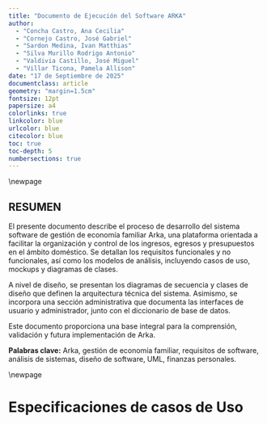 ```yaml
---
title: "Documento de Ejecución del Software ARKA"
author:
  - "Concha Castro, Ana Cecilia"
  - "Cornejo Castro, José Gabriel"
  - "Sardon Medina, Ivan Matthias"
  - "Silva Murillo Rodrigo Antonio"
  - "Valdivia Castillo, José Miguel"
  - "Villar Ticona, Pamela Allison"
date: "17 de Septiembre de 2025"
documentclass: article
geometry: "margin=1.5cm"
fontsize: 12pt
papersize: a4
colorlinks: true
linkcolor: blue
urlcolor: blue
citecolor: blue
toc: true
toc-depth: 5
numbersections: true
---
```


\newpage

## RESUMEN

El presente documento describe el proceso de desarrollo del sistema software de gestión de economía familiar Arka, una plataforma orientada a facilitar la organización y control de los ingresos, egresos y presupuestos en el ámbito doméstico. Se detallan los requisitos funcionales y no funcionales, así como los modelos de análisis, incluyendo casos de uso, mockups y diagramas de clases.

A nivel de diseño, se presentan los diagramas de secuencia y clases de diseño que definen la arquitectura técnica del sistema. Asimismo, se incorpora una sección administrativa que documenta las interfaces de usuario y administrador, junto con el diccionario de base de datos.

Este documento proporciona una base integral para la comprensión, validación y futura implementación de Arka.

**Palabras clave:** Arka, gestión de economía familiar, requisitos de software, análisis de sistemas, diseño de software, UML, finanzas personales.

\newpage

# Especificaciones de casos de Uso
